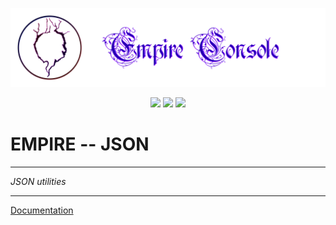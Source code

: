 ![](docs/_static/header.png)

<div style="text-align: center">
    <img src="https://forthebadge.com/images/badges/made-with-python.svg">
    <img src="https://forthebadge.com/images/badges/powered-by-black-magic.svg">
    <img src="https://forthebadge.com/images/badges/built-by-codebabes.svg">
</div>

# EMPIRE -- JSON

---

<i>JSON utilities</i>

---

<a href="https://tombmyst-empire.github.io/empire-json/html/index.html">Documentation</a>